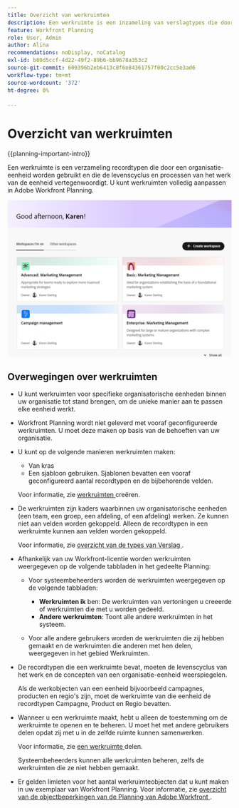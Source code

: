 ```yaml
---
title: Overzicht van werkruimten
description: Een werkruimte is een inzameling van verslagtypes die door een team worden gebruikt en vertegenwoordigt de het werklevenscyclus van het team. U kunt werkruimten in Adobe Workfront Planning volledig aanpassen aan de workflows van uw organisatie.
feature: Workfront Planning
role: User, Admin
author: Alina
recommendations: noDisplay, noCatalog
exl-id: b80d5ccf-4d22-49f2-89b6-bb9678a353c2
source-git-commit: 609396b2eb6413c8f6e84361757f00c2cc5e3ad6
workflow-type: tm+mt
source-wordcount: '372'
ht-degree: 0%

---
```


# Overzicht van werkruimten

{{planning-important-intro}}

Een werkruimte is een verzameling recordtypen die door een organisatie-eenheid worden gebruikt en die de levenscyclus en processen van het werk van de eenheid vertegenwoordigt. U kunt werkruimten volledig aanpassen in Adobe Workfront Planning.


![ Werkruimten die pagina admin rekening landen ](assets/workspaces-landing-page-admin-account.png)

## Overwegingen over werkruimten

* U kunt werkruimten voor specifieke organisatorische eenheden binnen uw organisatie tot stand brengen, om de unieke manier aan te passen elke eenheid werkt.
* Workfront Planning wordt niet geleverd met vooraf geconfigureerde werkruimten. U moet deze maken op basis van de behoeften van uw organisatie.
* U kunt op de volgende manieren werkruimten maken:

   * Van kras
   * Een sjabloon gebruiken. Sjablonen bevatten een vooraf geconfigureerd aantal recordtypen en de bijbehorende velden.

  Voor informatie, zie [ werkruimten ](/help/quicksilver/planning/architecture/create-workspaces.md) creëren.
* De werkruimten zijn kaders waarbinnen uw organisatorische eenheden (een team, een groep, een afdeling, of een afdeling) werken. Ze kunnen niet aan velden worden gekoppeld. Alleen de recordtypen in een werkruimte kunnen aan velden worden gekoppeld.

  Voor informatie, zie [ overzicht van de types van Verslag ](/help/quicksilver/planning/architecture/overview-of-record-types.md).
* Afhankelijk van uw Workfront-licentie worden werkruimten weergegeven op de volgende tabbladen in het gedeelte Planning:

   * Voor systeembeheerders worden de werkruimten weergegeven op de volgende tabbladen:

      * **Werkruimten ik** ben: De werkruimten van vertoningen u creeerde of werkruimten die met u worden gedeeld.
      * **Andere werkruimten**: Toont alle andere werkruimten in het systeem.

   * Voor alle andere gebruikers worden de werkruimten die zij hebben gemaakt en de werkruimten die anderen met hen delen, weergegeven in het gebied Werkruimten.

* De recordtypen die een werkruimte bevat, moeten de levenscyclus van het werk en de concepten van een organisatie-eenheid weerspiegelen.

  Als de werkobjecten van een eenheid bijvoorbeeld campagnes, producten en regio&#39;s zijn, moet de werkruimte van die eenheid de recordtypen Campagne, Product en Regio bevatten.
* Wanneer u een werkruimte maakt, hebt u alleen de toestemming om de werkruimte te openen en te beheren. U moet het met andere gebruikers delen opdat zij met u in de zelfde ruimte kunnen samenwerken.

  Voor informatie, zie [ een werkruimte ](/help/quicksilver/planning/access/share-workspaces.md) delen.

  Systeembeheerders kunnen alle werkruimten beheren, zelfs de werkruimten die ze niet hebben gemaakt.

<!--make this live with the GA: * There is no limit for how many workspaces you can create in your environment. However, we recommend not to have too many workspaces, as they could become hard to manage and your workflows might be too fragmented.-->

* Er gelden limieten voor het aantal werkruimteobjecten dat u kunt maken in uw exemplaar van Workfront Planning. Voor informatie, zie [ overzicht van de objectbeperkingen van de Planning van Adobe Workfront ](/help/quicksilver/planning/general/limitations-overview.md).
